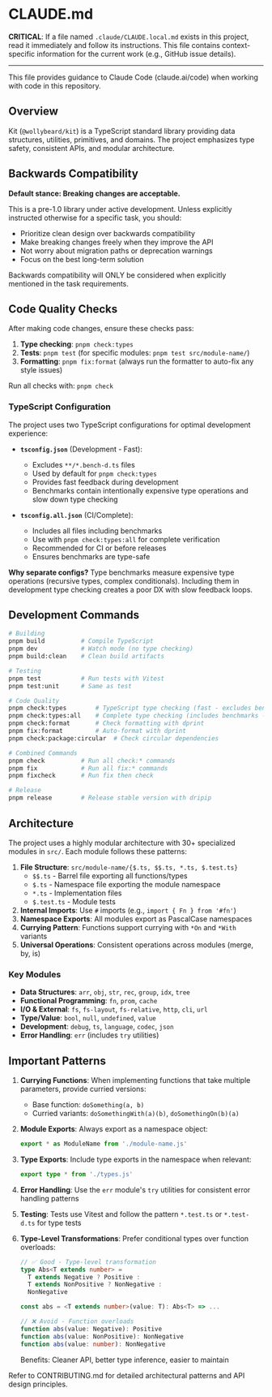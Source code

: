 <!-- flo: local extension enabled -->

# CLAUDE.md

**CRITICAL**: If a file named `.claude/CLAUDE.local.md` exists in this project, read it immediately and follow its instructions. This file contains context-specific information for the current work (e.g., GitHub issue details).

---

This file provides guidance to Claude Code (claude.ai/code) when working with code in this repository.

## Overview

Kit (`@wollybeard/kit`) is a TypeScript standard library providing data structures, utilities, primitives, and domains. The project emphasizes type safety, consistent APIs, and modular architecture.

## Backwards Compatibility

**Default stance: Breaking changes are acceptable.**

This is a pre-1.0 library under active development. Unless explicitly instructed otherwise for a specific task, you should:

- Prioritize clean design over backwards compatibility
- Make breaking changes freely when they improve the API
- Not worry about migration paths or deprecation warnings
- Focus on the best long-term solution

Backwards compatibility will ONLY be considered when explicitly mentioned in the task requirements.

## Code Quality Checks

After making code changes, ensure these checks pass:

1. **Type checking**: `pnpm check:types`
2. **Tests**: `pnpm test` (for specific modules: `pnpm test src/module-name/`)
3. **Formatting**: `pnpm fix:format` (always run the formatter to auto-fix any style issues)

Run all checks with: `pnpm check`

### TypeScript Configuration

The project uses two TypeScript configurations for optimal development experience:

- **`tsconfig.json`** (Development - Fast):
  - Excludes `**/*.bench-d.ts` files
  - Used by default for `pnpm check:types`
  - Provides fast feedback during development
  - Benchmarks contain intentionally expensive type operations and slow down type checking

- **`tsconfig.all.json`** (CI/Complete):
  - Includes all files including benchmarks
  - Use with `pnpm check:types:all` for complete verification
  - Recommended for CI or before releases
  - Ensures benchmarks are type-safe

**Why separate configs?** Type benchmarks measure expensive type operations (recursive types, complex conditionals). Including them in development type checking creates a poor DX with slow feedback loops.

## Development Commands

```bash
# Building
pnpm build          # Compile TypeScript
pnpm dev            # Watch mode (no type checking)
pnpm build:clean    # Clean build artifacts

# Testing
pnpm test           # Run tests with Vitest
pnpm test:unit      # Same as test

# Code Quality
pnpm check:types        # TypeScript type checking (fast - excludes benchmarks)
pnpm check:types:all    # Complete type checking (includes benchmarks - slower)
pnpm check:format       # Check formatting with dprint
pnpm fix:format         # Auto-format with dprint
pnpm check:package:circular  # Check circular dependencies

# Combined Commands
pnpm check          # Run all check:* commands
pnpm fix            # Run all fix:* commands
pnpm fixcheck       # Run fix then check

# Release
pnpm release        # Release stable version with dripip
```

## Architecture

The project uses a highly modular architecture with 30+ specialized modules in `src/`. Each module follows these patterns:

1. **File Structure**: `src/module-name/{$.ts, $$.ts, *.ts, $.test.ts}`
   - `$$.ts` - Barrel file exporting all functions/types
   - `$.ts` - Namespace file exporting the module namespace
   - `*.ts` - Implementation files
   - `$.test.ts` - Module tests
2. **Internal Imports**: Use `#` imports (e.g., `import { Fn } from '#fn'`)
3. **Namespace Exports**: All modules export as PascalCase namespaces
4. **Currying Pattern**: Functions support currying with `*On` and `*With` variants
5. **Universal Operations**: Consistent operations across modules (merge, by, is)

### Key Modules

- **Data Structures**: `arr`, `obj`, `str`, `rec`, `group`, `idx`, `tree`
- **Functional Programming**: `fn`, `prom`, `cache`
- **I/O & External**: `fs`, `fs-layout`, `fs-relative`, `http`, `cli`, `url`
- **Type/Value**: `bool`, `null`, `undefined`, `value`
- **Development**: `debug`, `ts`, `language`, `codec`, `json`
- **Error Handling**: `err` (includes `try` utilities)

## Important Patterns

1. **Currying Functions**: When implementing functions that take multiple parameters, provide curried versions:
   - Base function: `doSomething(a, b)`
   - Curried variants: `doSomethingWith(a)(b)`, `doSomethingOn(b)(a)`

2. **Module Exports**: Always export as a namespace object:
   ```typescript
   export * as ModuleName from './module-name.js'
   ```

3. **Type Exports**: Include type exports in the namespace when relevant:
   ```typescript
   export type * from './types.js'
   ```

4. **Error Handling**: Use the `err` module's `try` utilities for consistent error handling patterns

5. **Testing**: Tests use Vitest and follow the pattern `*.test.ts` or `*.test-d.ts` for type tests

6. **Type-Level Transformations**: Prefer conditional types over function overloads:
   ```typescript
   // ✅ Good - Type-level transformation
   type Abs<T extends number> =
     T extends Negative ? Positive :
     T extends NonPositive ? NonNegative :
     NonNegative

   const abs = <T extends number>(value: T): Abs<T> => ...

   // ❌ Avoid - Function overloads
   function abs(value: Negative): Positive
   function abs(value: NonPositive): NonNegative
   function abs(value: number): NonNegative
   ```
   Benefits: Cleaner API, better type inference, easier to maintain

Refer to CONTRIBUTING.md for detailed architectural patterns and API design principles.
